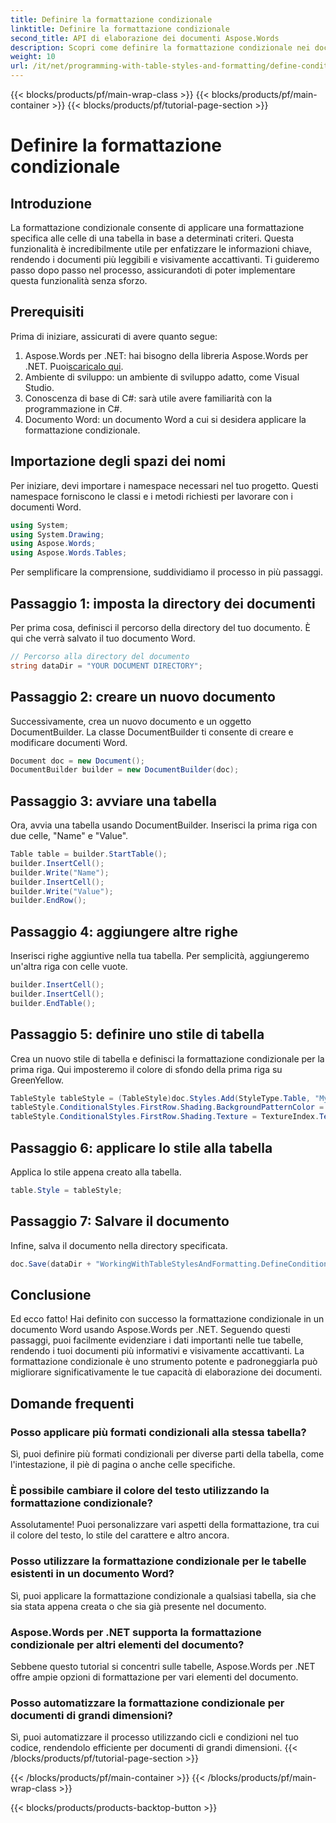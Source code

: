 ```yaml
---
title: Definire la formattazione condizionale
linktitle: Definire la formattazione condizionale
second_title: API di elaborazione dei documenti Aspose.Words
description: Scopri come definire la formattazione condizionale nei documenti Word usando Aspose.Words per .NET. Migliora l'aspetto visivo e la leggibilità del tuo documento con la nostra guida.
weight: 10
url: /it/net/programming-with-table-styles-and-formatting/define-conditional-formatting/
---
```


{{< blocks/products/pf/main-wrap-class >}}
{{< blocks/products/pf/main-container >}}
{{< blocks/products/pf/tutorial-page-section >}}

# Definire la formattazione condizionale

## Introduzione

La formattazione condizionale consente di applicare una formattazione specifica alle celle di una tabella in base a determinati criteri. Questa funzionalità è incredibilmente utile per enfatizzare le informazioni chiave, rendendo i documenti più leggibili e visivamente accattivanti. Ti guideremo passo dopo passo nel processo, assicurandoti di poter implementare questa funzionalità senza sforzo.

## Prerequisiti

Prima di iniziare, assicurati di avere quanto segue:

1. Aspose.Words per .NET: hai bisogno della libreria Aspose.Words per .NET. Puoi[scaricalo qui](https://releases.aspose.com/words/net/).
2. Ambiente di sviluppo: un ambiente di sviluppo adatto, come Visual Studio.
3. Conoscenza di base di C#: sarà utile avere familiarità con la programmazione in C#.
4. Documento Word: un documento Word a cui si desidera applicare la formattazione condizionale.

## Importazione degli spazi dei nomi

Per iniziare, devi importare i namespace necessari nel tuo progetto. Questi namespace forniscono le classi e i metodi richiesti per lavorare con i documenti Word.

```csharp
using System;
using System.Drawing;
using Aspose.Words;
using Aspose.Words.Tables;
```

Per semplificare la comprensione, suddividiamo il processo in più passaggi.

## Passaggio 1: imposta la directory dei documenti

Per prima cosa, definisci il percorso della directory del tuo documento. È qui che verrà salvato il tuo documento Word.

```csharp
// Percorso alla directory del documento
string dataDir = "YOUR DOCUMENT DIRECTORY";
```

## Passaggio 2: creare un nuovo documento

Successivamente, crea un nuovo documento e un oggetto DocumentBuilder. La classe DocumentBuilder ti consente di creare e modificare documenti Word.

```csharp
Document doc = new Document();
DocumentBuilder builder = new DocumentBuilder(doc);
```

## Passaggio 3: avviare una tabella

Ora, avvia una tabella usando DocumentBuilder. Inserisci la prima riga con due celle, "Name" e "Value".

```csharp
Table table = builder.StartTable();
builder.InsertCell();
builder.Write("Name");
builder.InsertCell();
builder.Write("Value");
builder.EndRow();
```

## Passaggio 4: aggiungere altre righe

Inserisci righe aggiuntive nella tua tabella. Per semplicità, aggiungeremo un'altra riga con celle vuote.

```csharp
builder.InsertCell();
builder.InsertCell();
builder.EndTable();
```

## Passaggio 5: definire uno stile di tabella

Crea un nuovo stile di tabella e definisci la formattazione condizionale per la prima riga. Qui imposteremo il colore di sfondo della prima riga su GreenYellow.

```csharp
TableStyle tableStyle = (TableStyle)doc.Styles.Add(StyleType.Table, "MyTableStyle1");
tableStyle.ConditionalStyles.FirstRow.Shading.BackgroundPatternColor = Color.GreenYellow;
tableStyle.ConditionalStyles.FirstRow.Shading.Texture = TextureIndex.TextureNone;
```

## Passaggio 6: applicare lo stile alla tabella

Applica lo stile appena creato alla tabella.

```csharp
table.Style = tableStyle;
```

## Passaggio 7: Salvare il documento

Infine, salva il documento nella directory specificata.

```csharp
doc.Save(dataDir + "WorkingWithTableStylesAndFormatting.DefineConditionalFormatting.docx");
```

## Conclusione

Ed ecco fatto! Hai definito con successo la formattazione condizionale in un documento Word usando Aspose.Words per .NET. Seguendo questi passaggi, puoi facilmente evidenziare i dati importanti nelle tue tabelle, rendendo i tuoi documenti più informativi e visivamente accattivanti. La formattazione condizionale è uno strumento potente e padroneggiarla può migliorare significativamente le tue capacità di elaborazione dei documenti.

## Domande frequenti

### Posso applicare più formati condizionali alla stessa tabella?
Sì, puoi definire più formati condizionali per diverse parti della tabella, come l'intestazione, il piè di pagina o anche celle specifiche.

### È possibile cambiare il colore del testo utilizzando la formattazione condizionale?
Assolutamente! Puoi personalizzare vari aspetti della formattazione, tra cui il colore del testo, lo stile del carattere e altro ancora.

### Posso utilizzare la formattazione condizionale per le tabelle esistenti in un documento Word?
Sì, puoi applicare la formattazione condizionale a qualsiasi tabella, sia che sia stata appena creata o che sia già presente nel documento.

### Aspose.Words per .NET supporta la formattazione condizionale per altri elementi del documento?
Sebbene questo tutorial si concentri sulle tabelle, Aspose.Words per .NET offre ampie opzioni di formattazione per vari elementi del documento.

### Posso automatizzare la formattazione condizionale per documenti di grandi dimensioni?
Sì, puoi automatizzare il processo utilizzando cicli e condizioni nel tuo codice, rendendolo efficiente per documenti di grandi dimensioni.
{{< /blocks/products/pf/tutorial-page-section >}}

{{< /blocks/products/pf/main-container >}}
{{< /blocks/products/pf/main-wrap-class >}}

{{< blocks/products/products-backtop-button >}}
